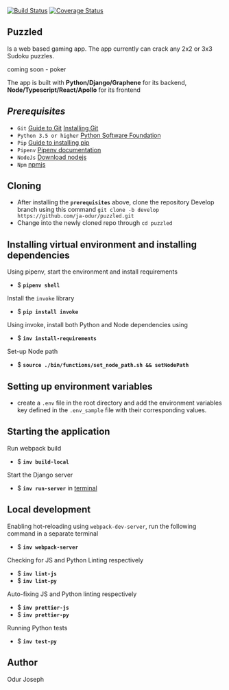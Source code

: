 [![Build Status](https://travis-ci.org/ja-odur/puzzled.svg?branch=develop)](https://travis-ci.org/ja-odur/puzzled)
[![Coverage Status](https://coveralls.io/repos/github/ja-odur/puzzled/badge.svg?branch=develop)](https://coveralls.io/github/ja-odur/puzzled?branch=develop&service=github)
## __Puzzled__ 
Is a web based gaming app. The app currently can crack any 2x2 or 3x3 Sudoku puzzles. 

coming soon - poker

The app is built with __Python/Django/Graphene__ for its backend, __Node/Typescript/React/Apollo__ for its frontend

## ___Prerequisites___

* `Git` [Guide to Git](https://git-scm.com/doc) [Installing Git](https://gist.github.com/derhuerst/1b15ff4652a867391f03)
* `Python 3.5 or higher` [Python Software Foundation](https://www.python.org/)
* `Pip` [Guide to installing pip](https://github.com/BurntSushi/nfldb/wiki/Python-&-pip-Windows-installation)
* `Pipenv` [Pipenv documentation](https://docs.pipenv.org/en/latest/)
* `NodeJs` [Download nodejs](https://nodejs.org/en/download/)
* `Npm` [npmjs](https://www.npmjs.com/get-npm)


## __Cloning__
* After installing the **`prerequisites`** above, clone the repository Develop branch
using this command `git clone -b develop https://github.com/ja-odur/puzzled.git`
* Change into the newly cloned repo through `cd puzzled`

## __Installing virtual environment and installing dependencies__
Using pipenv, start the environment and install requirements
* $ **`pipenv shell`**

Install the `invoke` library
* $ **`pip install invoke`**

Using invoke, install both Python and Node dependencies using
* $ **`inv install-requirements`**

Set-up Node path
* $ **`source ./bin/functions/set_node_path.sh && setNodePath`**

## __Setting up environment variables__
* create a `.env` file in the root directory and add the environment variables key defined in the
`.env_sample` file with their corresponding values.


## __Starting the application__
Run webpack build
* $ **`inv build-local`**

Start the Django server
* $ **`inv run-server`** in [terminal](https://www.taniarascia.com/how-to-use-the-command-line-for-apple-macos-and-linux/)

## __Local development__
Enabling hot-reloading using `webpack-dev-server`, run the following command in a separate terminal
* $ **`inv webpack-server`**

Checking for JS and Python Linting respectively
* $ **`inv lint-js`**
* $ **`inv lint-py`**

Auto-fixing JS and Python linting respectively
* $ **`inv prettier-js`**
* $ **`inv prettier-py`**

Running Python tests
* $ **`inv test-py`**

## __Author__

Odur Joseph

